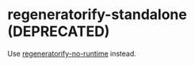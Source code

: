 # regeneratorify-standalone (DEPRECATED)

Use [regeneratorify-no-runtime](https://github.com/rads/regeneratorify-no-runtime) instead.
